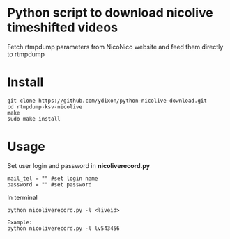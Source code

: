 Python script to download nicolive timeshifted videos
=======================================================
Fetch rtmpdump parameters from NicoNico website and feed them directly to rtmpdump

Install
==============================
```
git clone https://github.com/ydixon/python-nicolive-download.git
cd rtmpdump-ksv-nicolive
make
sudo make install
```

Usage
===============================
Set user login and password in **nicoliverecord.py**
```
mail_tel = "" #set login name
password = "" #set password
```

In terminal
```
python nicoliverecord.py -l <liveid>

Example:
python nicoliverecord.py -l lv543456
```
